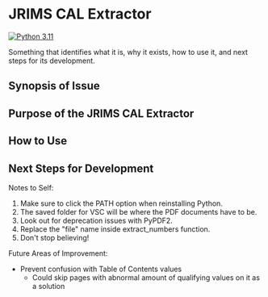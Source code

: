 # JRIMS CAL Extractor
[![Python 3.11](https://img.shields.io/badge/python-3.11-blue.svg)](https://www.python.org/downloads/release/python-3114/)

Something that identifies what it is, why it exists, how to use it, and next steps for its development.
## Synopsis of Issue

## Purpose of the JRIMS CAL Extractor

## How to Use

## Next Steps for Development

Notes to Self:
1. Make sure to click the PATH option when reinstalling Python.
2. The saved folder for VSC will be where the PDF documents have to be.
3. Look out for deprecation issues with PyPDF2.
4. Replace the "file" name inside extract_numbers function.
5. Don't stop believing!


Future Areas of Improvement:
- Prevent confusion with Table of Contents values
  - Could skip pages with abnormal amount of qualifying values on it as a solution

